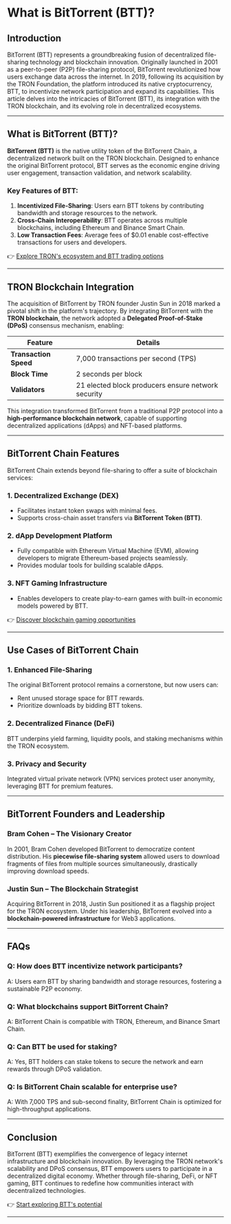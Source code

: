 # What is BitTorrent (BTT)?

## Introduction  
BitTorrent (BTT) represents a groundbreaking fusion of decentralized file-sharing technology and blockchain innovation. Originally launched in 2001 as a peer-to-peer (P2P) file-sharing protocol, BitTorrent revolutionized how users exchange data across the internet. In 2019, following its acquisition by the TRON Foundation, the platform introduced its native cryptocurrency, BTT, to incentivize network participation and expand its capabilities. This article delves into the intricacies of BitTorrent (BTT), its integration with the TRON blockchain, and its evolving role in decentralized ecosystems.

---

## What is BitTorrent (BTT)?  
**BitTorrent (BTT)** is the native utility token of the BitTorrent Chain, a decentralized network built on the TRON blockchain. Designed to enhance the original BitTorrent protocol, BTT serves as the economic engine driving user engagement, transaction validation, and network scalability.  

### Key Features of BTT:  
1. **Incentivized File-Sharing**: Users earn BTT tokens by contributing bandwidth and storage resources to the network.  
2. **Cross-Chain Interoperability**: BTT operates across multiple blockchains, including Ethereum and Binance Smart Chain.  
3. **Low Transaction Fees**: Average fees of $0.01 enable cost-effective transactions for users and developers.  

👉 [Explore TRON's ecosystem and BTT trading options](https://bit.ly/okx-bonus)  

---

## TRON Blockchain Integration  
The acquisition of BitTorrent by TRON founder Justin Sun in 2018 marked a pivotal shift in the platform's trajectory. By integrating BitTorrent with the **TRON blockchain**, the network adopted a **Delegated Proof-of-Stake (DPoS)** consensus mechanism, enabling:  

| **Feature**               | **Details**                                                                 |  
|---------------------------|-----------------------------------------------------------------------------|  
| **Transaction Speed**      | 7,000 transactions per second (TPS)                                         |  
| **Block Time**             | 2 seconds per block                                                         |  
| **Validators**             | 21 elected block producers ensure network security                          |  

This integration transformed BitTorrent from a traditional P2P protocol into a **high-performance blockchain network**, capable of supporting decentralized applications (dApps) and NFT-based platforms.

---

## BitTorrent Chain Features  
BitTorrent Chain extends beyond file-sharing to offer a suite of blockchain services:  

### 1. **Decentralized Exchange (DEX)**  
- Facilitates instant token swaps with minimal fees.  
- Supports cross-chain asset transfers via **BitTorrent Token (BTT)**.  

### 2. **dApp Development Platform**  
- Fully compatible with Ethereum Virtual Machine (EVM), allowing developers to migrate Ethereum-based projects seamlessly.  
- Provides modular tools for building scalable dApps.  

### 3. **NFT Gaming Infrastructure**  
- Enables developers to create play-to-earn games with built-in economic models powered by BTT.  

👉 [Discover blockchain gaming opportunities](https://bit.ly/okx-bonus)  

---

## Use Cases of BitTorrent Chain  
### 1. **Enhanced File-Sharing**  
The original BitTorrent protocol remains a cornerstone, but now users can:  
- Rent unused storage space for BTT rewards.  
- Prioritize downloads by bidding BTT tokens.  

### 2. **Decentralized Finance (DeFi)**  
BTT underpins yield farming, liquidity pools, and staking mechanisms within the TRON ecosystem.  

### 3. **Privacy and Security**  
Integrated virtual private network (VPN) services protect user anonymity, leveraging BTT for premium features.  

---

## BitTorrent Founders and Leadership  
### Bram Cohen – The Visionary Creator  
In 2001, Bram Cohen developed BitTorrent to democratize content distribution. His **piecewise file-sharing system** allowed users to download fragments of files from multiple sources simultaneously, drastically improving download speeds.  

### Justin Sun – The Blockchain Strategist  
Acquiring BitTorrent in 2018, Justin Sun positioned it as a flagship project for the TRON ecosystem. Under his leadership, BitTorrent evolved into a **blockchain-powered infrastructure** for Web3 applications.  

---

## FAQs  

### Q: How does BTT incentivize network participants?  
A: Users earn BTT by sharing bandwidth and storage resources, fostering a sustainable P2P economy.  

### Q: What blockchains support BitTorrent Chain?  
A: BitTorrent Chain is compatible with TRON, Ethereum, and Binance Smart Chain.  

### Q: Can BTT be used for staking?  
A: Yes, BTT holders can stake tokens to secure the network and earn rewards through DPoS validation.  

### Q: Is BitTorrent Chain scalable for enterprise use?  
A: With 7,000 TPS and sub-second finality, BitTorrent Chain is optimized for high-throughput applications.  

---

## Conclusion  
BitTorrent (BTT) exemplifies the convergence of legacy internet infrastructure and blockchain innovation. By leveraging the TRON network's scalability and DPoS consensus, BTT empowers users to participate in a decentralized digital economy. Whether through file-sharing, DeFi, or NFT gaming, BTT continues to redefine how communities interact with decentralized technologies.  

👉 [Start exploring BTT's potential](https://bit.ly/okx-bonus)  

--- 
